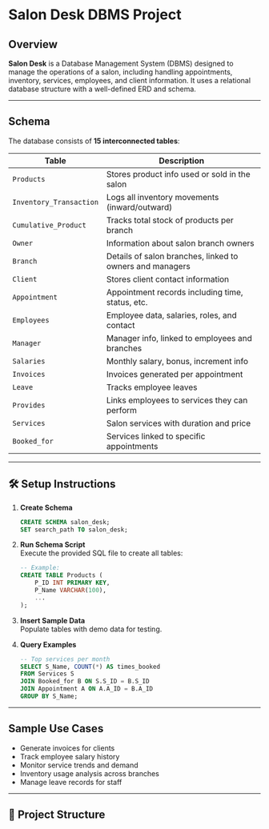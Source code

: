 # Salon Desk DBMS Project

## Overview

**Salon Desk** is a Database Management System (DBMS) designed to manage the operations of a salon, including handling appointments, inventory, services, employees, and client information. It uses a relational database structure with a well-defined ERD and schema.

---

## Schema

The database consists of **15 interconnected tables**:

| Table               | Description                                               |
|--------------------|-----------------------------------------------------------|
| `Products`          | Stores product info used or sold in the salon            |
| `Inventory_Transaction` | Logs all inventory movements (inward/outward)         |
| `Cumulative_Product` | Tracks total stock of products per branch               |
| `Owner`             | Information about salon branch owners                    |
| `Branch`            | Details of salon branches, linked to owners and managers |
| `Client`            | Stores client contact information                        |
| `Appointment`       | Appointment records including time, status, etc.         |
| `Employees`         | Employee data, salaries, roles, and contact              |
| `Manager`           | Manager info, linked to employees and branches           |
| `Salaries`          | Monthly salary, bonus, increment info                    |
| `Invoices`          | Invoices generated per appointment                       |
| `Leave`             | Tracks employee leaves                                   |
| `Provides`          | Links employees to services they can perform             |
| `Services`          | Salon services with duration and price                   |
| `Booked_for`        | Services linked to specific appointments                 |

---

## 🛠️ Setup Instructions

1. **Create Schema**
    ```sql
    CREATE SCHEMA salon_desk;
    SET search_path TO salon_desk;
    ```

2. **Run Schema Script**  
    Execute the provided SQL file to create all tables:
    ```sql
    -- Example:
    CREATE TABLE Products (
        P_ID INT PRIMARY KEY,
        P_Name VARCHAR(100),
        ...
    );
    ```

3. **Insert Sample Data**  
    Populate tables with demo data for testing.

4. **Query Examples**
    ```sql
    -- Top services per month
    SELECT S_Name, COUNT(*) AS times_booked
    FROM Services S
    JOIN Booked_for B ON S.S_ID = B.S_ID
    JOIN Appointment A ON A.A_ID = B.A_ID
    GROUP BY S_Name;
    ```

---

## Sample Use Cases

- Generate invoices for clients
- Track employee salary history
- Monitor service trends and demand
- Inventory usage analysis across branches
- Manage leave records for staff

---

## 📁 Project Structure

